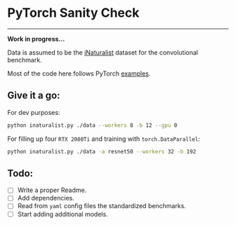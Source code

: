 # PyTorch Sanity Check
---

**Work in progress...**

Data is assumed to be the
[iNaturalist](https://github.com/visipedia/inat_comp) dataset for the
convolutional benchmark.

Most of the code here follows PyTorch
[examples](https://github.com/pytorch/examples).


## Give it a go:

For dev purposes:
```sh
python inaturalist.py ./data --workers 8 -b 12 --gpu 0
```

For filling up four `RTX 2080Ti` and training with `torch.DataParallel`:
```sh
python inaturalist.py ./data -a resnet50 --workers 32 -b 192
```

## Todo:

- [ ] Write a proper Readme.
- [ ] Add dependencies.
- [ ] Read from `yaml` config files the standardized benchmarks.
- [ ] Start adding additional models.
